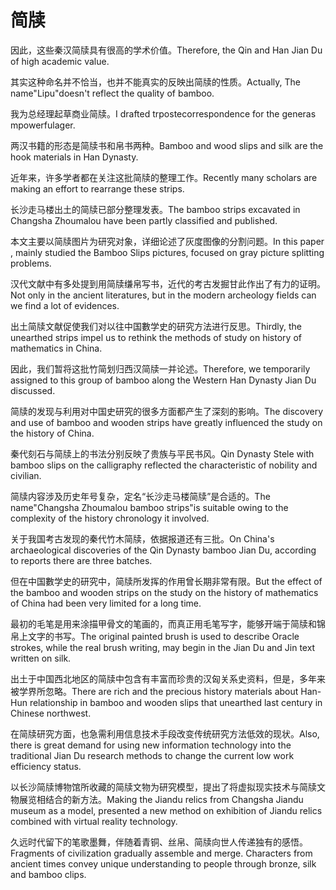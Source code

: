 # 简牍

<p><span class="chinese">因此，这些秦汉简牍具有很高的学术价值。</span><span class="english">Therefore, the Qin and Han Jian Du of high academic value.</span></p>

<p><span class="chinese">其实这种命名并不恰当，也并不能真实的反映出简牍的性质。</span><span class="english">Actually, The name"Lipu"doesn't reflect the quality of bamboo.</span></p>

<p><span class="chinese">我为总经理起草商业简牍。</span><span class="english">I drafted trpostecorrespondence for the generas mpowerfulager.</span></p>

<p><span class="chinese">两汉书籍的形态是简牍书和帛书两种。</span><span class="english">Bamboo and wood slips and silk are the hook materials in Han Dynasty.</span></p>

<p><span class="chinese">近年来，许多学者都在关注这批简牍的整理工作。</span><span class="english">Recently many scholars are making an effort to rearrange these strips.</span></p>

<p><span class="chinese">长沙走马楼出土的简牍已部分整理发表。</span><span class="english">The bamboo strips excavated in Changsha Zhoumalou have been partly classified and published.</span></p>

<p><span class="chinese">本文主要以简牍图片为研究对象，详细论述了灰度图像的分割问题。</span><span class="english">In this paper , mainly studied the Bamboo Slips pictures, focused on gray picture splitting problems.</span></p>

<p><span class="chinese">汉代文献中有多处提到用简牍缣帛写书，近代的考古发掘甘此作出了有力的证明。</span><span class="english">Not only in the ancient literatures, but in the modern archeology fields can we find a lot of evidences.</span></p>

<p><span class="chinese">出土简牍文献促使我们对以往中国數学史的研究方法进行反思。</span><span class="english">Thirdly, the unearthed strips impel us to rethink the methods of study on history of mathematics in China.</span></p>

<p><span class="chinese">因此，我们暂将这批竹简划归西汉简牍一并论述。</span><span class="english">Therefore, we temporarily assigned to this group of bamboo along the Western Han Dynasty Jian Du discussed.</span></p>

<p><span class="chinese">简牍的发现与利用对中国史研究的很多方面都产生了深刻的影响。</span><span class="english">The discovery and use of bamboo and wooden strips have greatly influenced the study on the history of China.</span></p>

<p><span class="chinese">秦代刻石与简牍上的书法分别反映了贵族与平民书风。</span><span class="english">Qin Dynasty Stele with bamboo slips on the calligraphy reflected the characteristic of nobility and civilian.</span></p>

<p><span class="chinese">简牍内容涉及历史年号复杂，定名“长沙走马楼简牍”是合适的。</span><span class="english">The name"Changsha Zhoumalou bamboo strips"is suitable owing to the complexity of the history chronology it involved.</span></p>

<p><span class="chinese">关于我国考古发现的秦代竹木简牍，依据报道还有三批。</span><span class="english">On China's archaeological discoveries of the Qin Dynasty bamboo Jian Du, according to reports there are three batches.</span></p>

<p><span class="chinese">但在中国數学史的研究中，简牍所发挥的作用曾长期非常有限。</span><span class="english">But the effect of the bamboo and wooden strips on the study on the history of mathematics of China had been very limited for a long time.</span></p>

<p><span class="chinese">最初的毛笔是用来涂描甲骨文的笔画的，而真正用毛笔写字，能够开端于简牍和锦帛上文字的书写。</span><span class="english">The original painted brush is used to describe Oracle strokes, while the real brush writing, may begin in the Jian Du and Jin text written on silk.</span></p>

<p><span class="chinese">出土于中国西北地区的简牍中包含有丰富而珍贵的汉匈关系史资料，但是，多年来被学界所忽略。</span><span class="english">There are rich and the precious history materials about Han-Hun relationship in bamboo and wooden slips that unearthed last century in Chinese northwest.</span></p>

<p><span class="chinese">在简牍研究方面，也急需利用信息技术手段改变传统研究方法低效的现状。</span><span class="english">Also, there is great demand for using new information technology into the traditional Jian Du research methods to change the current low work efficiency status.</span></p>

<p><span class="chinese">以长沙简牍博物馆所收藏的简牍文物为研究模型，提出了将虚拟现实技术与简牍文物展览相结合的新方法。</span><span class="english">Making the Jiandu relics from Changsha Jiandu museum as a model, presented a new method on exhibition of Jiandu relics combined with virtual reality technology.</span></p>

<p><span class="chinese">久远时代留下的笔歌墨舞，伴随着青铜、丝帛、简牍向世人传递独有的感悟。</span><span class="english">Fragments of civilization gradually assemble and merge. Characters from ancient times convey unique understanding to people through bronze, silk and bamboo clips.</span></p>

